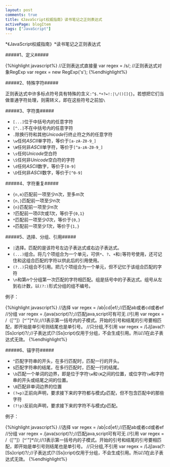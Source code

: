 ```yaml
---
layout: post
comments: true
title: 《JavaScript权威指南》读书笔记之正则表达式
activePage: blogItem
tags: ["JavaScript"]
---
```


*《JavaScript权威指南》*读书笔记之正则表达式

#####1、定义#####

{%highlight javascript%}
//正则表达式直接量
var regex = /s/;
//正则表达式对象RegExp
var regex = new RegExp('s');
{%endhighlight%}

#####2、特殊字符#####

正则表达式中许多标点符号具有特殊的含义`:^$.*+?=!:|\/()[]{}`。若想把它们当做普通字符处理，则需转义，即在这些符号之前加`\`

#####3、字符类#####

* `[...]`位于中括号内的任意字符
* `[^..]`不在中括号内的任意字符
* `.`除换行符和其他*Unicode*行终止符之外的任意字符
* `\w`任何*ASCII*单字符，等价于`[a-zA-Z0-9_]`
* `\W`任何非*ASCII*单字符，等价于`[^a-zA-Z0-9_]`
* `\s`任何*Unicode*空白符
* `\S`任何非*Unicode*空白符的字符
* `\d`任何*ASCII*数字，等价于`[0-9]`
* `\D`任何非*ASCII*数字，等价于`[^0-9]`

#####4、字符重复#####

* `{n,m}`匹配前一项至少*n*次，至多*m*次
* `{n,}`匹配前一项至少*n*次
* `{n}`匹配前一项至少*n*次
* `?`匹配前一项*0*次或*1*次，等价于`{0,1}`
* `*`匹配前一项至少*0*次，等价于`{0,}`
* `+`匹配前一项至少*1*次，等价于`{1,}`

#####5、选择、分组、引用#####

* `|`选择。匹配的是该符号左边子表达式或右边子表达式。
* `(...)`组合。将几个项组合为一个单元，可供`*`、`?`、`+`和`|`等符号使用，还可记住和这组合匹配的字符以供此后的引用使用。
* `(?..)`只组合不引用。把几个项组合为一个单元，但不记忆于该组合匹配的字符
* `\n`和第*n*个分组第一次匹配的字符相匹配。组是括号中的子表达式。组号从左到右计数，以`(?:)`形式分组的组不编号。

例子：

{%highlight javascript%}
//选择
var regex = /ab|cd|ef/;//匹配ab或者cd或者ef
//分组
var regex = /java(script)?/;//匹配java,script可有可无
//引用
var regex = /（['"]）[^'"]*\1/;//\1表示第一括号内的子模式。开始的引号和结尾的引号要相匹配，即开始是单引号则结尾也是单引号。
//只分组,不引用
var regex = /[Jj]ava(?:[Ss]cript)?/;//子表达式(?:[Ss]cript)仅用于分组，不会生成引用。所以\1在此子表达式无效。
{%endhighlight%}

#####6、锚字符#####

* `^`匹配字符串的开头，在多行匹配时，匹配一行的开头。
* `$`匹配字符串的结尾，在多行匹配时，匹配一行的结尾。
* `\b`匹配一个单词的边界，即是位于字符`\w`和`\W`之间的位置，或位字符`\w`和字符串的开头或结尾之间的位置。
* `\B`匹配非单词边界的位置
* `(?=p)`正前向声明，要求接下来的字符都与模式`p`匹配，但不包含匹配中的那些字符
* `(?!p)`反前向声明，要求接下来的字符不与模式p匹配。

例子：

{%highlight javascript%}
//选择
var regex = /ab|cd|ef/;//匹配ab或者cd或者ef
//分组
var regex = /java(script)?/;//匹配java,script可有可无
//引用
var regex = /（['"]）[^'"]*\1/;//\1表示第一括号内的子模式。开始的引号和结尾的引号要相匹配，即开始是单引号则结尾也是单引号。
//只分组,不引用
var regex = /[Jj]ava(?:[Ss]cript)?/;//子表达式(?:[Ss]cript)仅用于分组，不会生成引用。所以\1在此子表达式无效。
{%endhighlight%}


